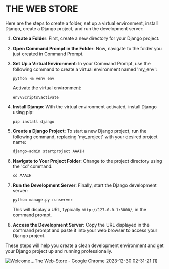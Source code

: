 # THE WEB STORE
Here are the steps to create a folder, set up a virtual environment, install Django, create a Django project, and run the development server:

1. **Create a Folder**: First, create a new directory for your Django project.

2. **Open Command Prompt in the Folder**: Now, navigate to the folder you just created in Command Prompt.

3. **Set Up a Virtual Environment**: In your Command Prompt, use the following command to create a virtual environment named 'my_env':
   
   ```
   python -m venv env
   ```

   Activate the virtual environment:
   
   ```
   env\Scripts\activate
   ```

4. **Install Django**: With the virtual environment activated, install Django using pip:

   ```
   pip install django
   ```

5. **Create a Django Project**: To start a new Django project, run the following command, replacing 'my_project' with your desired project name:

   ```
   django-admin startproject AAAIH
   ```

6. **Navigate to Your Project Folder**: Change to the project directory using the 'cd' command:

   ```
   cd AAAIH
   ```

7. **Run the Development Server**: Finally, start the Django development server:

   ```
   python manage.py runserver
   ```

   This will display a URL, typically `http://127.0.0.1:8000/`, in the command prompt.

8. **Access the Development Server**: Copy the URL displayed in the command prompt and paste it into your web browser to access your Django project.

These steps will help you create a clean development environment and get your Django project up and running professionally.

![Welcome _ The Web-Store - Google Chrome 2023-12-30 02-31-21 (1)](https://github.com/Adeen317/Django-The-Web-Store/assets/112985225/218d10aa-22c2-4c51-895a-d4b0507fbb51)


